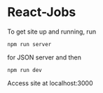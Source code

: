 # React-Jobs

To get site up and running, run 
```
npm run server
```
for JSON server and then 
```
npm run dev
```

Access site at localhost:3000
